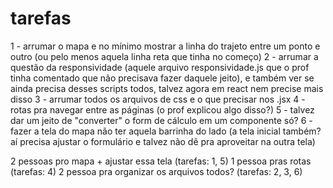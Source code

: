 # tarefas

1 - arrumar o mapa e no mínimo mostrar a linha do trajeto entre um ponto e outro (ou pelo menos aquela linha reta que tinha no começo)
2 - arrumar a questão da responsividade (aquele arquivo responsividade.js que o prof tinha comentado que não precisava fazer daquele jeito), e também ver se ainda precisa desses scripts todos, talvez agora em react nem precise mais disso
3 - arrumar todos os arquivos de css e o que precisar nos .jsx
4 - rotas pra navegar entre as páginas (o prof explicou algo disso?)
5 - talvez dar um jeito de "converter" o form de cálculo em um componente só?
6 - fazer a tela do mapa não ter aquela barrinha do lado (a tela inicial também? aí precisa ajustar o formulário e talvez não dê pra aproveitar na outra tela)

2 pessoas pro mapa + ajustar essa tela (tarefas: 1, 5)
1 pessoa pras rotas (tarefas: 4)
2 pessoa pra organizar os arquivos todos? (tarefas: 2, 3, 6)
